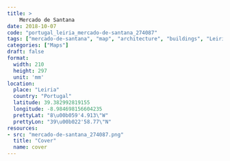 ```yaml
---
title: > 
    Mercado de Santana
date: 2018-10-07
code: "portugal_leiria_mercado-de-santana_274087"
tags: ["mercado-de-santana", "map", "architecture", "buildings", "Leiria", "Portugal"]
categories: ["Maps"]
draft: false
format:
  width: 210
  height: 297
  unit: 'mm'
location:
  place: "Leiria"
  country: "Portugal"
  latitude: 39.382992819155
  longitude: -8.984698156604235
  prettyLat: "8\u00b059'4.913\"W"
  prettyLon: "39\u00b022'58.77\"N"
resources:
- src: "mercado-de-santana_274087.png"
  title: "Cover"
  name: cover
---
```

